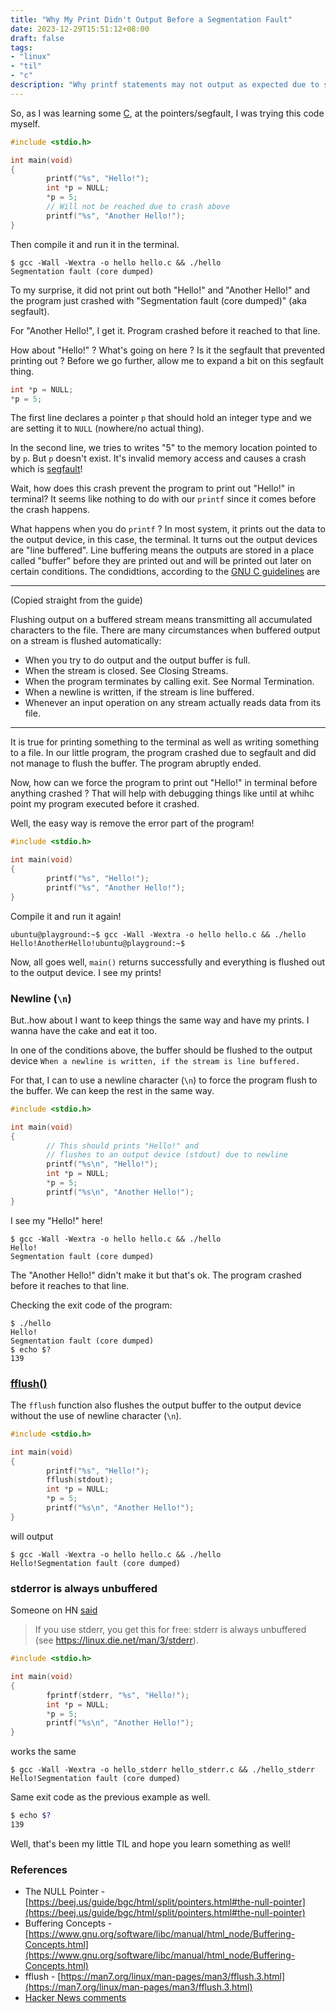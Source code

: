 ```yaml
---
title: "Why My Print Didn't Output Before a Segmentation Fault"
date: 2023-12-29T15:51:12+08:00
draft: false
tags:
- "linux"
- "til"
- "c"
description: "Why printf statements may not output as expected due to stdout being line buffered, and a segmentation fault crash"
---
```


So, as I was learning some [C](https://beej.us/guide/bgc/), at the pointers/segfault, I was trying this code myself.
```c
#include <stdio.h>

int main(void)
{
        printf("%s", "Hello!");
        int *p = NULL;
        *p = 5;
        // Will not be reached due to crash above
        printf("%s", "Another Hello!");
}
```

Then compile it and run it in the terminal.
```
$ gcc -Wall -Wextra -o hello hello.c && ./hello
Segmentation fault (core dumped)
```
To my surprise, it did not print out both "Hello!" and "Another Hello!" and the program just crashed with "Segmentation fault (core dumped)" (aka segfault).

For "Another Hello!", I get it. Program crashed before it reached to that line.

How about "Hello!" ? What's going on here ? Is it the segfault that prevented printing out ?
Before we go further, allow me to expand a bit on this segfault thing.
```c
int *p = NULL;
*p = 5;
```
The first line declares a pointer `p` that should hold an integer type and we are setting it to `NULL` (nowhere/no actual thing).

In the second line, we tries to writes "5" to the memory location pointed to by `p`. But `p` doesn't exist.
It's invalid memory access and causes a crash which is [segfault](https://en.wikipedia.org/wiki/Segmentation_fault)!

Wait, how does this crash prevent the program to print out "Hello!" in terminal? It seems like nothing to do with our `printf` since it comes before the crash happens.

What happens when you do `printf` ? In most system, it prints out the data to the output device, in this case, the terminal.
It turns out the output devices are "line buffered".
Line buffering means the outputs are stored in a place called "buffer" before they are printed out and will be printed out later on certain conditions.
The condidtions, according to the [GNU C guidelines](https://www.gnu.org/software/libc/manual/html_node/Flushing-Buffers.html) are

---
(Copied straight from the guide)

Flushing output on a buffered stream means transmitting all accumulated characters to the file. There are many circumstances when buffered output on a stream is flushed automatically:
- When you try to do output and the output buffer is full.
- When the stream is closed. See Closing Streams.
- When the program terminates by calling exit. See Normal Termination.
- When a newline is written, if the stream is line buffered.
- Whenever an input operation on any stream actually reads data from its file.
---
It is true for printing something to the terminal as well as writing something to a file.
In our little program, the program crashed due to segfault and did not manage to flush the buffer. The program abruptly ended.

Now, how can we force the program to print out "Hello!" in terminal before anything crashed ?
That will help with debugging things like until at whihc point my program executed before it crashed.

Well, the easy way is remove the error part of the program!

```c
#include <stdio.h>

int main(void)
{
        printf("%s", "Hello!");
        printf("%s", "Another Hello!");
}
```
Compile it and run it again!
```
ubuntu@playground:~$ gcc -Wall -Wextra -o hello hello.c && ./hello
Hello!AnotherHello!ubuntu@playground:~$
```
Now, all goes well, `main()` returns successfully and everything is flushed out to the output device. I see my prints!

### Newline (`\n`)

But..how about I want to keep things the same way and have my prints. I wanna have the cake and eat it too.

In one of the conditions above, the buffer should be flushed to the output device `When a newline is written, if the stream is line buffered.`

For that, I can to use a newline character (`\n`) to force the program flush to the buffer. We can keep the rest in the same way.
```c
#include <stdio.h>

int main(void)
{
        // This should prints "Hello!" and
        // flushes to an output device (stdout) due to newline
        printf("%s\n", "Hello!");
        int *p = NULL;
        *p = 5;
        printf("%s\n", "Another Hello!");
}
```

I see my "Hello!" here!
```
$ gcc -Wall -Wextra -o hello hello.c && ./hello
Hello!
Segmentation fault (core dumped)
```
The "Another Hello!" didn't make it but that's ok. The program crashed before it reaches to that line.

Checking the exit code of the program:
```
$ ./hello
Hello!
Segmentation fault (core dumped)
$ echo $?
139
```

### [fflush()](https://man7.org/linux/man-pages/man3/fflush.3.html)

The `fflush` function also flushes the output buffer to the output device without the use of newline character (`\n`).

```c
#include <stdio.h>

int main(void)
{
        printf("%s", "Hello!");
        fflush(stdout);
        int *p = NULL;
        *p = 5;
        printf("%s\n", "Another Hello!");
}
```
will output
```
$ gcc -Wall -Wextra -o hello hello.c && ./hello
Hello!Segmentation fault (core dumped)
```

### stderror is always unbuffered

Someone on HN [said](https://news.ycombinator.com/reply?id=38830109&goto=item%3Fid%3D38803367%2338830109)

> If you use stderr, you get this for free: stderr is always unbuffered (see https://linux.die.net/man/3/stderr).

```c
#include <stdio.h>

int main(void)
{
        fprintf(stderr, "%s", "Hello!");
        int *p = NULL;
        *p = 5;
        printf("%s\n", "Another Hello!");
}
```
works the same
```
$ gcc -Wall -Wextra -o hello_stderr hello_stderr.c && ./hello_stderr
Hello!Segmentation fault (core dumped)
```

Same exit code as the previous example as well.
```bash
$ echo $?
139
```

Well, that's been my little TIL and hope you learn something as well!

### References

- The NULL Pointer - [https://beej.us/guide/bgc/html/split/pointers.html#the-null-pointer](https://beej.us/guide/bgc/html/split/pointers.html#the-null-pointer)
- Buffering Concepts - [https://www.gnu.org/software/libc/manual/html_node/Buffering-Concepts.html](https://www.gnu.org/software/libc/manual/html_node/Buffering-Concepts.html)
- fflush - [https://man7.org/linux/man-pages/man3/fflush.3.html](https://man7.org/linux/man-pages/man3/fflush.3.html)
- [Hacker News comments](https://news.ycombinator.com/item?id=38803367)
